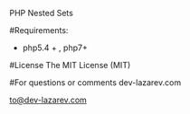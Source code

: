 PHP Nested Sets

#Requirements:

 - php5.4 + , php7+


#License
The MIT License (MIT)

#For questions or comments
dev-lazarev.com

to@dev-lazarev.com